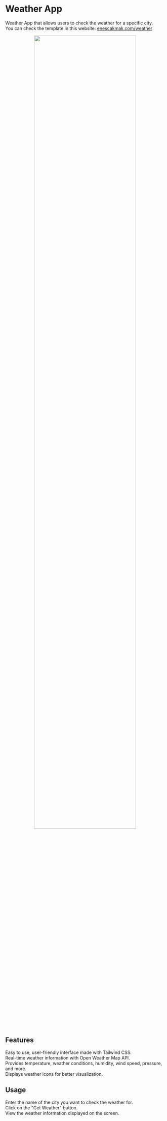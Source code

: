 # Weather App
Weather App that allows users to check the weather for a specific city.  
You can check the template in this website:  [enescakmak.com/weather](https://enescakmak.com/weather/templates/)  
<p align="center">
<img width="80%" length="80%" align="center" src="https://github.com/enesscakmak/weather-app/assets/114193468/9abcbeb4-5098-472d-afc0-6e5ba6bee3e7">
</p>

## Features  
Easy to use, user-friendly interface made with Tailwind CSS.  
Real-time weather information with Open Weather Map API.  
Provides temperature, weather conditions, humidity, wind speed, pressure, and more.  
Displays weather icons for better visualization.  

## Usage
Enter the name of the city you want to check the weather for.  
Click on the "Get Weather" button.  
View the weather information displayed on the screen.  



